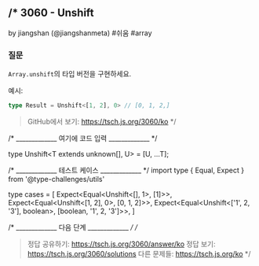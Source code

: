 /*
  3060 - Unshift
  -------
  by jiangshan (@jiangshanmeta) #쉬움 #array

  ### 질문

  `Array.unshift`의 타입 버전을 구현하세요.

  예시:

  ```typescript
  type Result = Unshift<[1, 2], 0> // [0, 1, 2,]
  ```

  > GitHub에서 보기: https://tsch.js.org/3060/ko
*/

/* _____________ 여기에 코드 입력 _____________ */

type Unshift<T extends unknown[], U> = [U, ...T];

/* _____________ 테스트 케이스 _____________ */
import type { Equal, Expect } from '@type-challenges/utils'

type cases = [
  Expect<Equal<Unshift<[], 1>, [1]>>,
  Expect<Equal<Unshift<[1, 2], 0>, [0, 1, 2]>>,
  Expect<Equal<Unshift<['1', 2, '3'], boolean>, [boolean, '1', 2, '3']>>,
]

/* _____________ 다음 단계 _____________ */
/*
  > 정답 공유하기: https://tsch.js.org/3060/answer/ko
  > 정답 보기: https://tsch.js.org/3060/solutions
  > 다른 문제들: https://tsch.js.org/ko
*/
